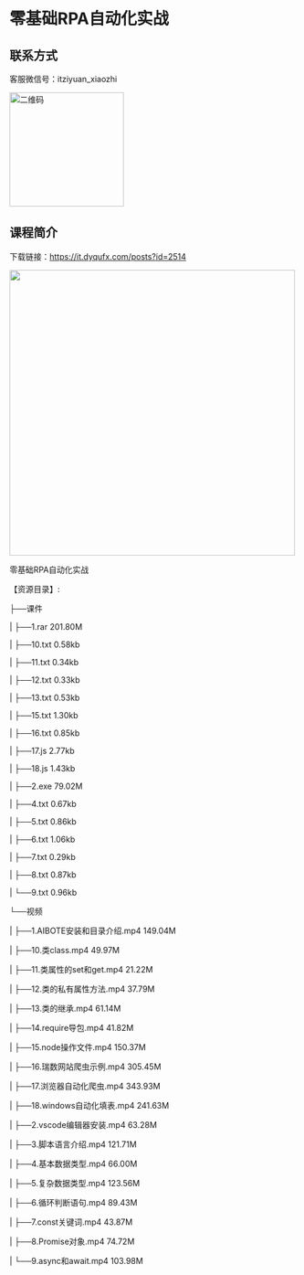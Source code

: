 # 零基础RPA自动化实战

## 联系方式

客服微信号：itziyuan_xiaozhi

<img src="https://ziyuanyun.oss-cn-guangzhou.aliyuncs.com/common/20240614073449/666b82192834a.jpg" width="200" height="200" alt="二维码">

## 课程简介

下载链接：https://it.dyqufx.com/posts?id=2514

<img src="https://ziyuanyun.oss-cn-guangzhou.aliyuncs.com/yun/20240515184039/664491278761b.jpg" width="500" alt="">

  零基础RPA自动化实战



 【资源目录】:

 ├──课件

 | ├──1.rar 201.80M

 | ├──10.txt 0.58kb

 | ├──11.txt 0.34kb

 | ├──12.txt 0.33kb

 | ├──13.txt 0.53kb

 | ├──15.txt 1.30kb

 | ├──16.txt 0.85kb

 | ├──17.js 2.77kb

 | ├──18.js 1.43kb

 | ├──2.exe 79.02M

 | ├──4.txt 0.67kb

 | ├──5.txt 0.86kb

 | ├──6.txt 1.06kb

 | ├──7.txt 0.29kb

 | ├──8.txt 0.87kb

 | └──9.txt 0.96kb

 └──视频

 | ├──1.AIBOTE安装和目录介绍.mp4 149.04M

 | ├──10.类class.mp4 49.97M

 | ├──11.类属性的set和get.mp4 21.22M

 | ├──12.类的私有属性方法.mp4 37.79M

 | ├──13.类的继承.mp4 61.14M

 | ├──14.require导包.mp4 41.82M

 | ├──15.node操作文件.mp4 150.37M

 | ├──16.瑞数网站爬虫示例.mp4 305.45M

 | ├──17.浏览器自动化爬虫.mp4 343.93M

 | ├──18.windows自动化填表.mp4 241.63M

 | ├──2.vscode编辑器安装.mp4 63.28M

 | ├──3.脚本语言介绍.mp4 121.71M

 | ├──4.基本数据类型.mp4 66.00M

 | ├──5.复杂数据类型.mp4 123.56M

 | ├──6.循环判断语句.mp4 89.43M

 | ├──7.const关键词.mp4 43.87M

 | ├──8.Promise对象.mp4 74.72M

 | └──9.async和await.mp4 103.98M

  